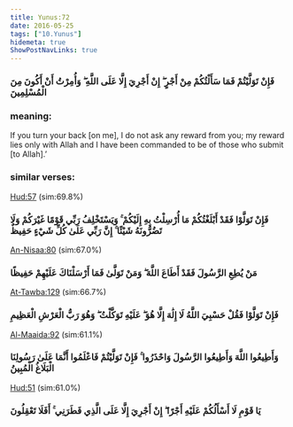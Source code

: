 ```yaml
---
title: Yunus:72
date: 2016-05-25
tags: ["10.Yunus"]
hidemeta: true 
ShowPostNavLinks: true 
---
```

### فَإِنْ تَوَلَّيْتُمْ فَمَا سَأَلْتُكُمْ مِنْ أَجْرٍ ۖ إِنْ أَجْرِيَ إِلَّا عَلَى اللَّهِ ۖ وَأُمِرْتُ أَنْ أَكُونَ مِنَ الْمُسْلِمِينَ
### meaning: 
If you turn your back [on me], I do not ask any reward from you; my reward lies only with Allah and I have been commanded to be of those who submit [to Allah].’
### similar verses: 

[Hud:57](/11/57) (sim:69.8%)

### فَإِنْ تَوَلَّوْا فَقَدْ أَبْلَغْتُكُمْ مَا أُرْسِلْتُ بِهِ إِلَيْكُمْ ۚ وَيَسْتَخْلِفُ رَبِّي قَوْمًا غَيْرَكُمْ وَلَا تَضُرُّونَهُ شَيْئًا ۚ إِنَّ رَبِّي عَلَىٰ كُلِّ شَيْءٍ حَفِيظٌ

[An-Nisaa:80](/4/80) (sim:67.0%)

### مَنْ يُطِعِ الرَّسُولَ فَقَدْ أَطَاعَ اللَّهَ ۖ وَمَنْ تَوَلَّىٰ فَمَا أَرْسَلْنَاكَ عَلَيْهِمْ حَفِيظًا

[At-Tawba:129](/9/129) (sim:66.7%)

### فَإِنْ تَوَلَّوْا فَقُلْ حَسْبِيَ اللَّهُ لَا إِلَٰهَ إِلَّا هُوَ ۖ عَلَيْهِ تَوَكَّلْتُ ۖ وَهُوَ رَبُّ الْعَرْشِ الْعَظِيمِ

[Al-Maaida:92](/5/92) (sim:61.1%)

### وَأَطِيعُوا اللَّهَ وَأَطِيعُوا الرَّسُولَ وَاحْذَرُوا ۚ فَإِنْ تَوَلَّيْتُمْ فَاعْلَمُوا أَنَّمَا عَلَىٰ رَسُولِنَا الْبَلَاغُ الْمُبِينُ

[Hud:51](/11/51) (sim:61.0%)

### يَا قَوْمِ لَا أَسْأَلُكُمْ عَلَيْهِ أَجْرًا ۖ إِنْ أَجْرِيَ إِلَّا عَلَى الَّذِي فَطَرَنِي ۚ أَفَلَا تَعْقِلُونَ
